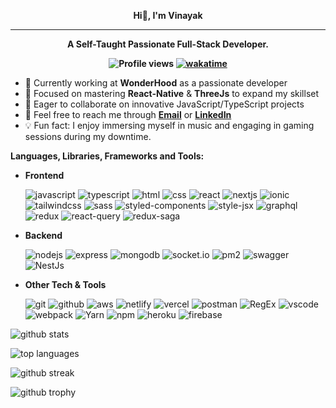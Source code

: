 **<div align="center">Hi👋, I'm Vinayak</div>**

---

**<div align="center">A Self-Taught Passionate Full-Stack Developer.</div>**

**<div align="center">![Profile views](https://komarev.com/ghpvc/?username=vinayak1337) [![wakatime](https://wakatime.com/badge/user/f1829cb2-d6e8-41a1-860a-fb5c8380ebc9.svg)](https://wakatime.com/@f1829cb2-d6e8-41a1-860a-fb5c8380ebc9)</div>**

- 🚀 Currently working at **WonderHood** as a passionate developer
- 🎯 Focused on mastering **React-Native** & **ThreeJs** to expand my skillset
- 🤝 Eager to collaborate on innovative JavaScript/TypeScript projects
- 📩 Feel free to reach me through **[Email](mailto:vinayak111kumar@gmail.com)** or **[LinkedIn](https://www.linkedin.com/in/vinayak1337/)**
- 💡 Fun fact: I enjoy immersing myself in music and engaging in gaming sessions during my downtime.

**Languages, Libraries, Frameworks and Tools:**

- **Frontend**

  ![javascript](https://img.shields.io/badge/-JavaScript-000000?style=flat&logo=javascript) ![typescript](https://img.shields.io/badge/-TypeScript-000000?style=flat&logo=typescript) ![html](https://img.shields.io/badge/-HTML-000000?style=flat&logo=html5) ![css](https://img.shields.io/badge/-CSS-000000?style=flat&logo=css3) ![react](https://img.shields.io/badge/-React-000000?style=flat&logo=react) ![nextjs](https://img.shields.io/badge/-NextJs-000000?style=flat&logo=next.js)  ![ionic](https://img.shields.io/badge/-Ionic-000000?style=flat&logo=ionic)  ![tailwindcss](https://img.shields.io/badge/-Tailwind%20CSS-000000?style=flat&logo=tailwind-css) ![sass](https://img.shields.io/badge/-Sass-000000?style=flat&logo=sass) ![styled-components](https://img.shields.io/badge/-Styled%20Components-000000?style=flat&logo=styled-components) ![style-jsx](https://img.shields.io/badge/-styled%20jsx-000000?style=flat&logo=styled-jsx) ![graphql](https://img.shields.io/badge/-GraphQL-000000?style=flat&logo=graphql) ![redux](https://img.shields.io/badge/-Redux-000000?style=flat&logo=redux) ![react-query](https://img.shields.io/badge/-React%20Query-000000?style=flat&logo=react-query) ![redux-saga](https://img.shields.io/badge/-Redux%20Saga-000000?style=flat&logo=redux-saga)

- **Backend**

  ![nodejs](https://img.shields.io/badge/-NodeJs-000000?style=flat&logo=node.js) ![express](https://img.shields.io/badge/-Express-000000?style=flat&logo=express) ![mongodb](https://img.shields.io/badge/-MongoDB-000000?style=flat&logo=mongodb) ![socket.io](https://img.shields.io/badge/-Socket.io-000000?style=flat&logo=socket.io) ![pm2](https://img.shields.io/badge/-PM2-000000?style=flat&logo=pm2) ![swagger](https://img.shields.io/badge/-Swagger-000000?style=flat&logo=swagger) ![NestJs](https://img.shields.io/badge/-NestJs-000000?style=flat&logo=nestjs)

- **Other Tech & Tools**

  ![git](https://img.shields.io/badge/-Git-000000?style=flat&logo=git) ![github](https://img.shields.io/badge/-GitHub-000000?style=flat&logo=github) ![aws](https://img.shields.io/badge/-AWS-000000?style=flat&logo=amazon-aws) ![netlify](https://img.shields.io/badge/-Netlify-000000?style=flat&logo=netlify) ![vercel](https://img.shields.io/badge/-Vercel-000000?style=flat&logo=vercel) ![postman](https://img.shields.io/badge/-Postman-000000?style=flat&logo=postman) ![RegEx](https://img.shields.io/badge/-RegEx-000000?style=flat&logo=regex) ![vscode](https://img.shields.io/badge/-VSCode-000000?style=flat&logo=visual-studio-code) ![webpack](https://img.shields.io/badge/-Webpack-000000?style=flat&logo=webpack) ![Yarn](https://img.shields.io/badge/-Yarn-000000?style=flat&logo=yarn) ![npm](https://img.shields.io/badge/npm-000000?style=flat&logo=npm)  ![heroku](https://img.shields.io/badge/-Heroku-000000?style=flat&logo=heroku) ![firebase](https://img.shields.io/badge/-Firebase-000000?style=flat&logo=firebase)

![github stats](https://github-stats.vinayak1337.vercel.app/api?username=vinayak1337&count_private=true&theme=merko&hide=issues)

![top languages](https://github-stats.vinayak1337.vercel.app/api/top-langs/?username=vinayak1337&layout=compact&theme=merko&count_private=true)

![github streak](https://streak-stats.demolab.com/?user=vinayak1337&theme=merko)

![github trophy](https://github-profile-trophy.vercel.app/?username=vinayak1337&theme=radical)
